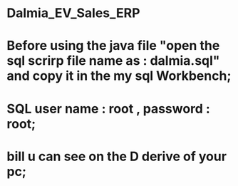 # Dalmia_EV_Sales_ERP
# Before using the java file "open the sql scrirp file name as : dalmia.sql" and copy it in the my sql Workbench;
# SQL user name : root , password : root;
# bill u can see on the D derive of your pc;


